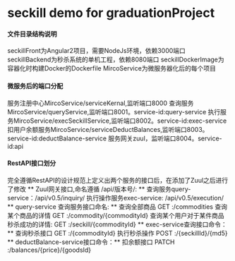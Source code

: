 # seckill demo for graduationProject
#### 文件目录结构说明
seckillFront为Angular2项目，需要NodeJs环境，依赖3000端口
seckillBackend为秒杀系统的单机工程，依赖8080端口
seckillDockerImage为容器化时构建Docker的Dockerfile
MircoService为微服务器化后的每个项目
#### 微服务后的端口分配
服务注册中心MircoService/serviceKernal,监听端口8000
查询服务MircoService/queryService,监听端口8001。service-id:query-service
执行服务MircoService/execSeckillService,监听端口8002。service-id:exec-service
扣用户余额服务MircoService/serviceDeductBalances,监听端口8003。service-id:deductBalance-service
服务网关zuul，监听端口8004。service-id:api
#### RestAPI接口划分
完全遵循RestAPI的设计规范上定义出两个服务的接口后，在添加了Zuul之后进行了修改
** Zuul网关接口,命名遵循 /api/版本号/: **
查询服务query-service：/api/v0.5/inquiry/
执行操作服务exec-service: /api/v0.5/execution/
** query-service 查询服务接口命名: **
查询全部商品 GET  :/commodities
查询某个商品的详情 GET :/commodity/{commodityId}
查询某个用户对于某件商品秒杀成功的详情: GET :/seckill/{commodityId}
** exec-service查询接口命令：**
查询秒杀接口 GET :/{commodityId}
执行秒杀操作 POST :/{seckillId}/{md5}
** deductBalance-service接口命令：**
扣余额接口 PATCH :/balances/{price}/{goodsId}


